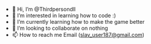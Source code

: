 - 👋 Hi, I’m @Thirdpersondll
- 👀 I’m interested in learning how to code :)
- 🌱 I’m currently learning how to make the game better
- 💞️ I’m looking to collaborate on nothing
- 📫 How to reach me Email (slav_user187@gmail.com)

<!---
Thirdpersondll/Thirdpersondll is a ✨ special ✨ repository because its `README.md` (this file) appears on your GitHub profile.
You can click the Preview link to take a look at your changes.
--->

